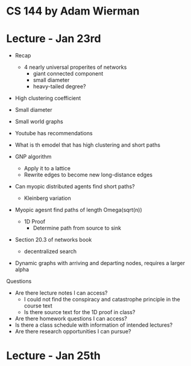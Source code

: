 # CS 144 by Adam Wierman 

# Lecture - Jan 23rd

- Recap 
	- 4 nearly universal properites of networks 
		- giant connected component
		- small diameter
		- heavy-tailed degree? 

- High clustering coefficient
- Small diameter 

- Small world graphs
- Youtube has recommendations 
- What is th emodel that has high clustering and short paths 

- GNP algorithm 
	- Apply it to a lattice 
	- Rewrite edges to become new long-distance edges 

- Can myopic distributed agents find short paths? 
	- Kleinberg variation 

- Myopic agesnt find paths of length Omega(sqrt(n))
	- 1D Proof 
		- Determine path from source to sink 

- Section 20.3 of networks book 
	- decentralized search 

- Dynamic graphs with arriving and departing nodes, requires a larger alpha 

Questions
- Are there lecture notes I can access? 
	- I could not find the conspiracy and catastrophe principle in the course text
	- Is there source text for the 1D proof in class? 
- Are there homework questions I can access? 
- Is there a class schedule with information of intended lectures? 
- Are there research opportunities I can pursue?

# Lecture - Jan 25th
